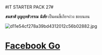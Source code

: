 #IT STARTER PACK 27#


***ธนชาติ บุญฤทธิวรรณ***
***นิสัย*** เป็นคนขี้เกียจง่วง ชอบนอน

![d11e54cf278a39bd4312012c56b02882.jpg](https://img.in.th/images/d11e54cf278a39bd4312012c56b02882.jpg)

# [Facebook Go](https://www.facebook.com/arri.jangg/)
